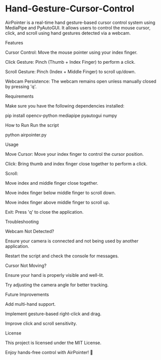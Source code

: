 # Hand-Gesture-Cursor-Control


AirPointer is a real-time hand gesture-based cursor control system using MediaPipe and PyAutoGUI. It allows users to control the mouse cursor, click, and scroll using hand gestures detected via a webcam.

Features

Cursor Control: Move the mouse pointer using your index finger.

Click Gesture: Pinch (Thumb + Index Finger) to perform a click.

Scroll Gesture: Pinch (Index + Middle Finger) to scroll up/down.

Webcam Persistence: The webcam remains open unless manually closed by pressing 'q'.

Requirements

Make sure you have the following dependencies installed:

pip install opencv-python mediapipe pyautogui numpy

How to Run
Run the script

python airpointer.py

Usage

Move Cursor: Move your index finger to control the cursor position.

Click: Bring thumb and index finger close together to perform a click.

Scroll:

Move index and middle finger close together.

Move index finger below middle finger to scroll down.

Move index finger above middle finger to scroll up.

Exit: Press 'q' to close the application.

Troubleshooting

Webcam Not Detected?

Ensure your camera is connected and not being used by another application.

Restart the script and check the console for messages.

Cursor Not Moving?

Ensure your hand is properly visible and well-lit.

Try adjusting the camera angle for better tracking.

Future Improvements

Add multi-hand support.

Implement gesture-based right-click and drag.

Improve click and scroll sensitivity.

License

This project is licensed under the MIT License.

Enjoy hands-free control with AirPointer! 🚀

